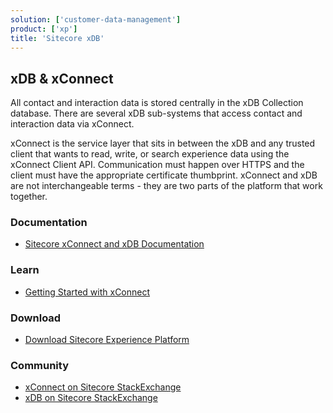 ```yaml
---
solution: ['customer-data-management']
product: ['xp']
title: 'Sitecore xDB'
---
```


## xDB & xConnect

All contact and interaction data is stored centrally in the xDB Collection database. There are several xDB sub-systems that access contact and interaction data via xConnect.

xConnect is the service layer that sits in between the xDB and any trusted client that wants to read, write, or search experience data using the xConnect Client API. Communication must happen over HTTPS and the client must have the appropriate certificate thumbprint. xConnect and xDB are not interchangeable terms - they are two parts of the platform that work together.

### Documentation

- [Sitecore xConnect and xDB Documentation](https://doc.sitecore.com/xp/en/developers/latest/sitecore-experience-platform/xconnect-and-the-xdb.html)

### Learn

- [Getting Started with xConnect](https://doc.sitecore.com/xp/en/developers/latest/sitecore-experience-platform/getting-started-with-xconnect.html)

### Download

- [Download Sitecore Experience Platform](/downloads/Sitecore_Experience_Platform)

### Community

- [xConnect on Sitecore StackExchange](https://sitecore.stackexchange.com/questions/tagged/xconnect)
- [xDB on Sitecore StackExchange](https://sitecore.stackexchange.com/questions/tagged/xdb)
